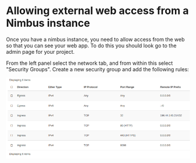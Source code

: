 # Allowing external web access from a Nimbus instance

Once you have a nimbus instance, you need to allow access from the web so that you can see your web app.
To do this you should look go to the admin page for your project.

From the left panel select the network tab, and from within this select "Security Groups".
Create a new security group and add the following rules:

![Nimbus configuration](figures/NimbusSecurityGroups.png)

